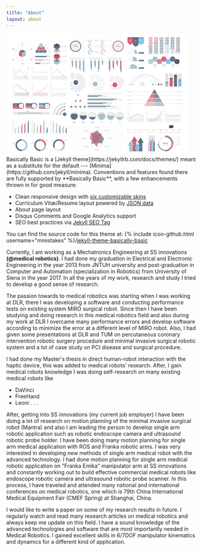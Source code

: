 ```yaml
---
title: "About"
layout: about
---
```

<img src="images/dummy_thumbnail.jpg?raw=true"/>
Basically Basic is a [Jekyll theme](https://jekyllrb.com/docs/themes/) meant as a substitute for the default --- [Minima](https://github.com/jekyll/minima). Conventions and features found there are fully supported by **Basically Basic**, with a few enhancements thrown in for good measure:

- Clean responsive design with [six customizable skins](#skin)
- Curriculum Vitæ/Resume layout powered by [JSON data](http://registry.jsonresume.org/)
- About page layout
- Disqus Comments and Google Analytics support
- SEO best practices via [Jekyll SEO Tag](https://github.com/jekyll/jekyll-seo-tag/)

You can find the source code for this theme at: {% include icon-github.html username="mmistakes" %}/[jekyll-theme-basically-basic](https://github.com/mmistakes/jekyll-theme-basically-basic)


Currently, I am working as a Mechatronics Engineering at SS innovations **(@medical robotics)**. I had done my graduation in Electrical and Electronic Engineering in the year 2013 from JNTUH university
and post-graduation in Computer and Automation (specialization in Robotics) from University of Siena in the year 2017. In all the years of my work, research and study I tried to develop a good sense of research.

The passion towards to medical robotics was starting when I was working at DLR, there I was developing a software and conducting performance tests on existing system MIRO surgical robot. Since then I have been studying and doing research in this medical robotics field and also during my
work at DLR I overcame many performance errors and develop software according to minimize the error at a different level of MIRO robot. Also, I had given some presentations at DLR and TUM on percutaneous coronary intervention robotic surgery procedure and minimal invasive surgical robotic
system and a lot of case study on PCI disease and surgical procedure.

I had done my Master's thesis in direct human-robot interaction with the haptic device, this was added to medical robots' research.
After, I gain medical robots knowledge I was doing self-research on many existing medical robots like
- DaVinci
-  FreeHand
-  Leoni . . .

After, getting into SS innovations (my current job employer) I have been doing a lot of research on motion planning of the minimal invasive surgical robot (Mantra) and also I am leading the person to develop single arm robotic application such as robotic endoscope camera and ultrasound robotic
probe holder. I have been doing many motion planning for single arm medical application with ROS and Franka robotic arms.
I was very interested in developing new methods of single arm medical robot with the advanced technology. I had done motion planning for single arm medical robotic application on "Franka Emika" manipulator arm at SS innovations and constantly working out to build effective commercial medical
robots like endoscope robotic camera and ultrasound robotic probe scanner.
In this process, I have traveled and attended many national and international conferences on medical robotics, one which is 79th China International Medical Equipment Fair (CMEF Spring) at Shanghai, China.

I would like to write a paper on some of my research results in future. I regularly watch and read many research articles on medical robotics and always keep me update on this field.
I have a sound knowledge of the advanced technologies and software that are most importantly needed in Medical Robotics. I gained excellent skills in 6/7DOF manipulator kinematics and dynamics for a different kind of application.
